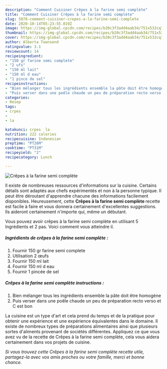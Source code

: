 ```yaml
---
description: "Comment Cuisiner Crêpes à la farine semi complète"
title: "Comment Cuisiner Crêpes à la farine semi complète"
slug: 5078-comment-cuisiner-crepes-a-la-farine-semi-complete
date: 2020-10-14T05:23:55.019Z
image: https://img-global.cpcdn.com/recipes/b20c3f3add4aab34/751x532cq70/crepes-a-la-farine-semi-complete-photo-principale-de-la-recette.jpg
thumbnail: https://img-global.cpcdn.com/recipes/b20c3f3add4aab34/751x532cq70/crepes-a-la-farine-semi-complete-photo-principale-de-la-recette.jpg
cover: https://img-global.cpcdn.com/recipes/b20c3f3add4aab34/751x532cq70/crepes-a-la-farine-semi-complete-photo-principale-de-la-recette.jpg
author: Alberta Townsend
ratingvalue: 3.1
reviewcount: 14
recipeingredient:
- "150 gr farine semi complete"
- "2 ufs"
- "150 ml lait"
- "150 ml d eau"
- "1 pince de sel"
recipeinstructions:
- "Bien mélanger tous les ingrédients ensemble la pâte doit être homogène"
- "Puis verser dans une poêle chaude un peu de préparation recto verso et C est bon"
categories:
- Resep
tags:
- crpes
- 
- la

katakunci: crpes  la 
nutrition: 222 calories
recipecuisine: Indonesian
preptime: "PT26M"
cooktime: "PT31M"
recipeyield: "2"
recipecategory: Lunch

---
```



![Crêpes à la farine semi complète](https://img-global.cpcdn.com/recipes/b20c3f3add4aab34/751x532cq70/crepes-a-la-farine-semi-complete-photo-principale-de-la-recette.jpg)

Il existe de nombreuses ressources d'informations sur la cuisine. Certains détails sont adaptés aux chefs expérimentés et non à la personne typique. Il peut être déroutant d'apprendre chacune des informations facilement disponibles. Heureusement, cette <strong> Crêpes à la farine semi complète </strong> recette est facile à faire et vous donnera certainement d'excellentes suggestions. Ils aideront certainement n'importe qui, même un débutant.

<!--inarticleads1-->

Vous pouvez avoir crêpes à la farine semi complète en utilisant 5 Ingrédients et 2 pas. Voici comment vous atteindre il.

##### Ingrédients de crêpes à la farine semi complète :

1. Fournir 150 gr farine semi complete
1. Utilisation 2 œufs
1. Fournir 150 ml lait
1. Fournir 150 ml d eau
1. Fournir 1 pincée de sel




<!--inarticleads2-->

##### Crêpes à la farine semi complète instructions :

1. Bien mélanger tous les ingrédients ensemble la pâte doit être homogène
1. Puis verser dans une poêle chaude un peu de préparation recto verso et C est bon




<!--inarticleads1-->

<p>
La cuisine est un type d'art et cela prend du temps et de la pratique pour obtenir une expérience et une expérience équivalentes dans le domaine. Il existe de nombreux types de préparations alimentaires ainsi que plusieurs sortes d'aliments provenant de sociétés différentes. Appliquez ce que vous avez vu de la recette de Crêpes à la farine semi complète, cela vous aidera certainement dans vos projets de cuisine.
</p>

<p>
<i>Si vous trouvez cette Crêpes à la farine semi complète recette utile, partagez-la avec vos amis proches ou votre famille, merci et bonne chance.</i>
</p>
